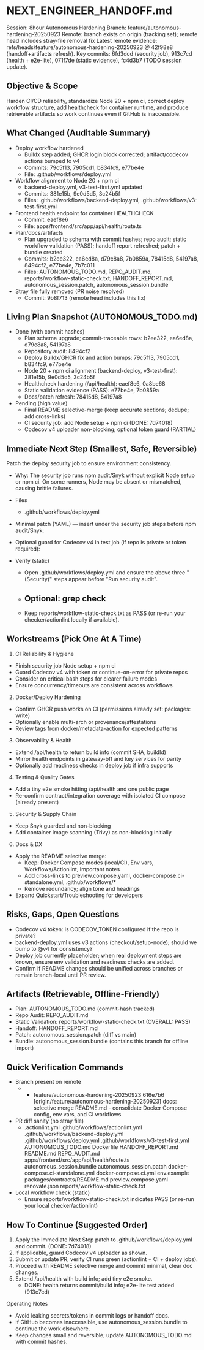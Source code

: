 # NEXT_ENGINEER_HANDOFF.md

Session: 8hour Autonomous Hardening
Branch: feature/autonomous-hardening-20250923
Remote: branch exists on origin (tracking set); remote head includes stray-file removal fix
Latest remote evidence: refs/heads/feature/autonomous-hardening-20250923 @ 42f98e8 (handoff+artifacts refresh). Key commits: 6fd3dcd (security job), 913c7cd (health + e2e-lite), 071f7de (static evidence), fc4d3b7 (TODO session update).

## Objective & Scope
Harden CI/CD reliability, standardize Node 20 + npm ci, correct deploy workflow structure, add healthcheck for
container runtime, and produce retrievable artifacts so work continues even if GitHub is inaccessible.

## What Changed (Auditable Summary)
- Deploy workflow hardened
  - Buildx step added; GHCR login block corrected; artifact/codecov actions bumped to v4
  - Commits: 79c5f13, 7905cd1, b834fc9, e77be4e
  - File: .github/workflows/deploy.yml
- Workflow alignment to Node 20 + npm ci
  - backend-deploy.yml, v3-test-first.yml updated
  - Commits: 381e15b, 9e0d5d5, 3c24b5f
  - Files: .github/workflows/backend-deploy.yml, .github/workflows/v3-test-first.yml
- Frontend health endpoint for container HEALTHCHECK
  - Commit: eaef8e6
  - File: apps/frontend/src/app/api/health/route.ts
- Plan/docs/artifacts
  - Plan upgraded to schema with commit hashes; repo audit; static workflow validation (PASS); handoff report refreshed; patch + bundle created
  - Commits: b2ee322, ea6ed8a, d79c8a8, 7b0859a, 78415d8, 54197a8, 8494cf2, e77be4e, 7b7c011
  - Files: AUTONOMOUS_TODO.md, REPO_AUDIT.md, reports/workflow-static-check.txt, HANDOFF_REPORT.md,
    autonomous_session.patch, autonomous_session.bundle
- Stray file fully removed (PR noise resolved)
  - Commit: 9b8f713 (remote head includes this fix)

## Living Plan Snapshot (AUTONOMOUS_TODO.md)
- Done (with commit hashes)
  - Plan schema upgrade; commit-traceable rows: b2ee322, ea6ed8a, d79c8a8, 54197a8
  - Repository audit: 8494cf2
  - Deploy Buildx/GHCR fix and action bumps: 79c5f13, 7905cd1, b834fc9, e77be4e
  - Node 20 + npm ci alignment (backend-deploy, v3-test-first): 381e15b, 9e0d5d5, 3c24b5f
  - Healthcheck hardening (/api/health): eaef8e6, 0a8be68
  - Static validation evidence (PASS): e77be4e, 7b0859a
  - Docs/patch refresh: 78415d8, 54197a8
- Pending (high value)
  - Final README selective-merge (keep accurate sections; dedupe; add cross-links)
  - CI security job: add Node setup + npm ci (DONE: 7d74018)
  - Codecov v4 uploader non-blocking; optional token guard (PARTIAL)

## Immediate Next Step (Smallest, Safe, Reversible)
Patch the deploy security job to ensure environment consistency.

- Why: The security job runs npm audit/Snyk without explicit Node setup or npm ci. On some runners, Node may be absent
  or mismatched, causing brittle failures.
- Files
  - .github/workflows/deploy.yml
- Minimal patch (YAML) — insert under the security job steps before npm audit/Snyk:



- Optional guard for Codecov v4 in test job (if repo is private or token required):



- Verify (static)
  - Open .github/workflows/deploy.yml and ensure the above three "(Security)" steps appear before "Run security audit".
  - Optional: grep check
    - 
  - Keep reports/workflow-static-check.txt as PASS (or re-run your checker/actionlint locally if available).

## Workstreams (Pick One At A Time)

1. CI Reliability & Hygiene
- Finish security job Node setup + npm ci
- Guard Codecov v4 with token or continue-on-error for private repos
- Consider  on critical bash steps for clearer failure modes
- Ensure concurrency/timeouts are consistent across workflows

2. Docker/Deploy Hardening
- Confirm GHCR push works on CI (permissions already set: packages: write)
- Optionally enable multi-arch or provenance/attestations
- Review tags from docker/metadata-action for expected patterns

3. Observability & Health
- Extend /api/health to return build info (commit SHA, buildId)
- Mirror health endpoints in gateway-bff and key services for parity
- Optionally add readiness checks in deploy job if infra supports

4. Testing & Quality Gates
- Add a tiny e2e smoke hitting /api/health and one public page
- Re-confirm contract/integration coverage with isolated CI compose (already present)

5. Security & Supply Chain
- Keep Snyk guarded and non-blocking
- Add container image scanning (Trivy) as non-blocking initially

6. Docs & DX
- Apply the README selective merge:
  - Keep: Docker Compose modes (local/CI), Env vars, Workflows/Actionlint, Important notes
  - Add cross-links to preview.compose.yaml, docker-compose.ci-standalone.yml, .github/workflows/*
  - Remove redundancy; align tone and headings
- Expand Quickstart/Troubleshooting for developers

## Risks, Gaps, Open Questions
- Codecov v4 token: is CODECOV_TOKEN configured if the repo is private?
- backend-deploy.yml uses v3 actions (checkout/setup-node); should we bump to @v4 for consistency?
- Deploy job currently placeholder; when real deployment steps are known, ensure env validation and readiness checks
  are added.
- Confirm if README changes should be unified across branches or remain branch-local until PR review.

## Artifacts (Retrievable, Offline-Friendly)
- Plan: AUTONOMOUS_TODO.md (commit-hash tracked)
- Repo Audit: REPO_AUDIT.md
- Static Validation: reports/workflow-static-check.txt (OVERALL: PASS)
- Handoff: HANDOFF_REPORT.md
- Patch: autonomous_session.patch (diff vs main)
- Bundle: autonomous_session.bundle (contains this branch for offline import)

## Quick Verification Commands
- Branch present on remote
  - * feature/autonomous-hardening-20250923 616e7b6 [origin/feature/autonomous-hardening-20250923] docs: selective merge README.md - consolidate Docker Compose config, env vars, and CI workflows
- PR diff sanity (no stray file)
  - .actionlint.yml
.github/workflows/actionlint.yml
.github/workflows/backend-deploy.yml
.github/workflows/deploy.yml
.github/workflows/v3-test-first.yml
AUTONOMOUS_TODO.md
Dockerfile
HANDOFF_REPORT.md
README.md
REPO_AUDIT.md
apps/frontend/src/app/api/health/route.ts
autonomous_session.bundle
autonomous_session.patch
docker-compose.ci-standalone.yml
docker-compose.ci.yml
env.example
packages/contracts/README.md
preview.compose.yaml
renovate.json
reports/workflow-static-check.txt
- Local workflow check (static)
  - Ensure reports/workflow-static-check.txt indicates PASS (or re-run your local checker/actionlint)

## How To Continue (Suggested Order)
1. Apply the Immediate Next Step patch to .github/workflows/deploy.yml and commit. (DONE: 7d74018)
2. If applicable, guard Codecov v4 uploader as shown.
3. Submit or update PR; verify CI runs green (actionlint + CI + deploy jobs).
4. Proceed with README selective merge and commit minimal, clear doc changes.
5. Extend /api/health with build info; add tiny e2e smoke.
   - DONE: health returns commit/build info; e2e-lite test added (913c7cd)

Operating Notes
- Avoid leaking secrets/tokens in commit logs or handoff docs.
- If GitHub becomes inaccessible, use autonomous_session.bundle to continue the work elsewhere.
- Keep changes small and reversible; update AUTONOMOUS_TODO.md with commit hashes.
